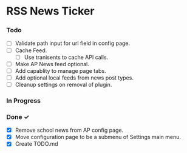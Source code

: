 # RSS News Ticker

### Todo

- [ ] Validate path input for url field in config page.
- [ ] Cache Feed.
  - [ ] Use tranisents to cache API calls.
- [ ] Make AP News feed optional.
- [ ] Add capablity to manage page tabs.
- [ ] Add optional local feeds from news post types.
- [ ] Cleanup settings on removal of plugin.

### In Progress


### Done ✓

- [x] Remove school news from AP config page.
- [x] Move configuration page to be a submenu of Settings main menu.
- [x] Create TODO.md
